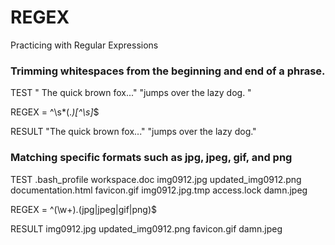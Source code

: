 # REGEX
Practicing with Regular Expressions


### Trimming whitespaces from the beginning and end of a phrase.

TEST
"				   The quick brown fox..."
"jumps over the lazy dog.     "

REGEX = ^\s*(.*)[^\s]*$

RESULT
"The quick brown fox..."
"jumps over the lazy dog."



### Matching specific formats such as jpg, jpeg, gif, and png 

TEST
.bash_profile
workspace.doc
img0912.jpg
updated_img0912.png
documentation.html
favicon.gif
img0912.jpg.tmp
access.lock
damn.jpeg

REGEX = ^(\w+)\.(jpg|jpeg|gif|png)$

RESULT
img0912.jpg
updated_img0912.png
favicon.gif
damn.jpeg




